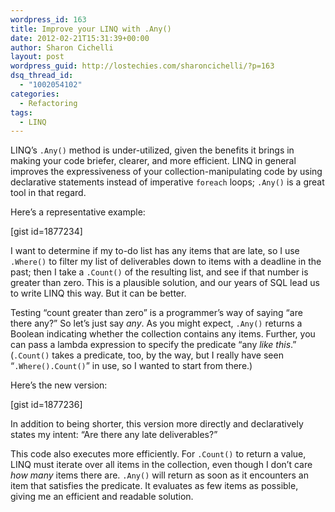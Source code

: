 ```yaml
---
wordpress_id: 163
title: Improve your LINQ with .Any()
date: 2012-02-21T15:31:39+00:00
author: Sharon Cichelli
layout: post
wordpress_guid: http://lostechies.com/sharoncichelli/?p=163
dsq_thread_id:
  - "1002054102"
categories:
  - Refactoring
tags:
  - LINQ
---
```

LINQ&#8217;s `.Any()` method is under-utilized, given the benefits it brings in making your code briefer, clearer, and more efficient. LINQ in general improves the expressiveness of your collection-manipulating code by using declarative statements instead of imperative `foreach` loops; `.Any()` is a great tool in that regard.

Here&#8217;s a representative example:

[gist id=1877234]

I want to determine if my to-do list has any items that are late, so I use `.Where()` to filter my list of deliverables down to items with a deadline in the past; then I take a `.Count()` of the resulting list, and see if that number is greater than zero. This is a plausible solution, and our years of SQL lead us to write LINQ this way. But it can be better.

Testing &#8220;count greater than zero&#8221; is a programmer&#8217;s way of saying &#8220;are there any?&#8221; So let&#8217;s just say _any_. As you might expect, `.Any()` returns a Boolean indicating whether the collection contains any items. Further, you can pass a lambda expression to specify the predicate &#8220;any _like this_.&#8221; (`.Count()` takes a predicate, too, by the way, but I really have seen &#8220;`.Where().Count()`&#8221; in use, so I wanted to start from there.)

Here&#8217;s the new version:

[gist id=1877236]

In addition to being shorter, this version more directly and declaratively states my intent: &#8220;Are there any late deliverables?&#8221;

This code also executes more efficiently. For `.Count()` to return a value, LINQ must iterate over all items in the collection, even though I don&#8217;t care _how many_ items there are. `.Any()` will return as soon as it encounters an item that satisfies the predicate. It evaluates as few items as possible, giving me an efficient and readable solution.